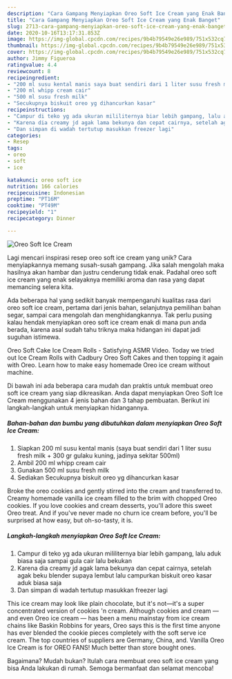 ```yaml
---
description: "Cara Gampang Menyiapkan Oreo Soft Ice Cream yang Enak Banget"
title: "Cara Gampang Menyiapkan Oreo Soft Ice Cream yang Enak Banget"
slug: 2713-cara-gampang-menyiapkan-oreo-soft-ice-cream-yang-enak-banget
date: 2020-10-16T13:17:31.853Z
image: https://img-global.cpcdn.com/recipes/9b4b79549e26e989/751x532cq70/oreo-soft-ice-cream-foto-resep-utama.jpg
thumbnail: https://img-global.cpcdn.com/recipes/9b4b79549e26e989/751x532cq70/oreo-soft-ice-cream-foto-resep-utama.jpg
cover: https://img-global.cpcdn.com/recipes/9b4b79549e26e989/751x532cq70/oreo-soft-ice-cream-foto-resep-utama.jpg
author: Jimmy Figueroa
ratingvalue: 4.4
reviewcount: 8
recipeingredient:
- "200 ml susu kental manis saya buat sendiri dari 1 liter susu fresh milk  300 gr gulaku kuning jadinya sekitar 500ml"
- "200 ml whipp cream cair"
- "500 ml susu fresh milk"
- "Secukupnya biskuit oreo yg dihancurkan kasar"
recipeinstructions:
- "Campur di teko yg ada ukuran mililiternya biar lebih gampang, lalu aduk biasa saja sampai gula cair lalu bekukan"
- "Karena dia creamy jd agak lama bekunya dan cepat cairnya, setelah agak beku blender supaya lembut lalu campurkan biskuit oreo kasar aduk biasa saja"
- "Dan simpan di wadah tertutup masukkan freezer lagi"
categories:
- Resep
tags:
- oreo
- soft
- ice

katakunci: oreo soft ice 
nutrition: 166 calories
recipecuisine: Indonesian
preptime: "PT16M"
cooktime: "PT49M"
recipeyield: "1"
recipecategory: Dinner

---
```



![Oreo Soft Ice Cream](https://img-global.cpcdn.com/recipes/9b4b79549e26e989/751x532cq70/oreo-soft-ice-cream-foto-resep-utama.jpg)

Lagi mencari inspirasi resep oreo soft ice cream yang unik? Cara menyiapkannya memang susah-susah gampang. Jika salah mengolah maka hasilnya akan hambar dan justru cenderung tidak enak. Padahal oreo soft ice cream yang enak selayaknya memiliki aroma dan rasa yang dapat memancing selera kita.

Ada beberapa hal yang sedikit banyak mempengaruhi kualitas rasa dari oreo soft ice cream, pertama dari jenis bahan, selanjutnya pemilihan bahan segar, sampai cara mengolah dan menghidangkannya. Tak perlu pusing kalau hendak menyiapkan oreo soft ice cream enak di mana pun anda berada, karena asal sudah tahu triknya maka hidangan ini dapat jadi suguhan istimewa.

Oreo Soft Cake Ice Cream Rolls - Satisfying ASMR Video. Today we tried out Ice Cream Rolls with Cadbury Oreo Soft Cakes and then topping it again with Oreo. Learn how to make easy homemade Oreo ice cream without machine.


Di bawah ini ada beberapa cara mudah dan praktis untuk membuat oreo soft ice cream yang siap dikreasikan. Anda dapat menyiapkan Oreo Soft Ice Cream menggunakan 4 jenis bahan dan 3 tahap pembuatan. Berikut ini langkah-langkah untuk menyiapkan hidangannya.

<!--inarticleads1-->

##### Bahan-bahan dan bumbu yang dibutuhkan dalam menyiapkan Oreo Soft Ice Cream:

1. Siapkan 200 ml susu kental manis (saya buat sendiri dari 1 liter susu fresh milk + 300 gr gulaku kuning, jadinya sekitar 500ml)
1. Ambil 200 ml whipp cream cair
1. Gunakan 500 ml susu fresh milk
1. Sediakan Secukupnya biskuit oreo yg dihancurkan kasar


Broke the oreo cookies and gently stirred into the cream and transferred to. Creamy homemade vanilla ice cream filled to the brim with chopped Oreo cookies. If you love cookies and cream desserts, you&#39;ll adore this sweet Oreo treat. And if you&#39;ve never made no churn ice cream before, you&#39;ll be surprised at how easy, but oh-so-tasty, it is. 

<!--inarticleads2-->

##### Langkah-langkah menyiapkan Oreo Soft Ice Cream:

1. Campur di teko yg ada ukuran mililiternya biar lebih gampang, lalu aduk biasa saja sampai gula cair lalu bekukan
1. Karena dia creamy jd agak lama bekunya dan cepat cairnya, setelah agak beku blender supaya lembut lalu campurkan biskuit oreo kasar aduk biasa saja
1. Dan simpan di wadah tertutup masukkan freezer lagi


This ice cream may look like plain chocolate, but it&#39;s not—it&#39;s a super concentrated version of cookies &#39;n cream. Although cookies and cream — and even Oreo ice cream — has been a menu mainstay from ice cream chains like Baskin Robbins for years, Oreo says this is the first time anyone has ever blended the cookie pieces completely with the soft serve ice cream. The top countries of suppliers are Germany, China, and. Vanilla Oreo Ice Cream is for OREO FANS! Much better than store bought ones. 

Bagaimana? Mudah bukan? Itulah cara membuat oreo soft ice cream yang bisa Anda lakukan di rumah. Semoga bermanfaat dan selamat mencoba!
